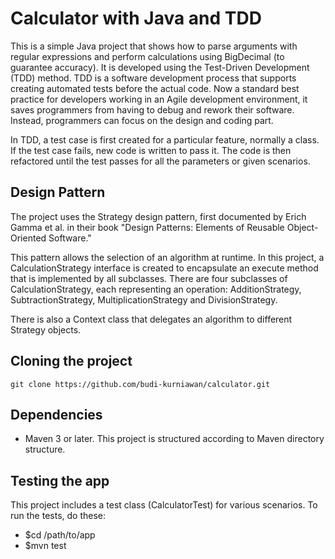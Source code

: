 # Calculator with Java and TDD

This is a simple Java project that shows how to parse arguments with regular expressions and perform calculations using BigDecimal (to guarantee accuracy). It is developed using the Test-Driven Development (TDD) method. TDD is a software development process that supports creating automated tests before the actual code. Now a standard best practice for developers working in an Agile development environment, it saves programmers from having to debug and rework their software. Instead, programmers can focus on the design and coding part.

In TDD, a test case is first created for a particular feature, normally a class. If the test case fails, new code is written to pass it. The code is then refactored until the test passes for all the parameters or given scenarios. 

## Design Pattern
The project uses the Strategy design pattern, first documented by Erich Gamma et al. in their book "Design Patterns: Elements of Reusable Object-Oriented Software."

This pattern allows the selection of an algorithm at runtime. In this project, a CalculationStrategy interface is created to encapsulate an execute method that is implemented by all subclasses. There are four subclasses of CalculationStrategy, each representing an operation: AdditionStrategy, SubtractionStrategy, MultiplicationStrategy and DivisionStrategy.

There is also a Context class that delegates an algorithm to different Strategy objects.

## Cloning the project
```
git clone https://github.com/budi-kurniawan/calculator.git
```

## Dependencies
- Maven 3 or later. This project is structured according to Maven directory structure.

## Testing the app
This project includes a test class (CalculatorTest) for various scenarios. To run the tests, do these:

- $cd /path/to/app
- $mvn test
